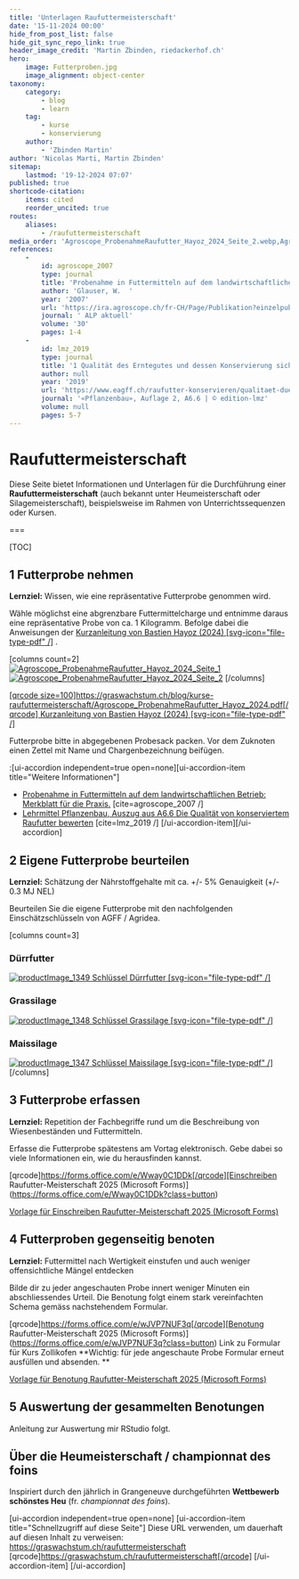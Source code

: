 ```yaml
---
title: 'Unterlagen Raufuttermeisterschaft'
date: '15-11-2024 00:00'
hide_from_post_list: false
hide_git_sync_repo_link: true
header_image_credit: 'Martin Zbinden, riedackerhof.ch'
hero:
    image: Futterproben.jpg
    image_alignment: object-center
taxonomy:
    category:
        - blog
        - learn
    tag:
        - kurse
        - konservierung
    author:
        - 'Zbinden Martin'
author: 'Nicolas Marti, Martin Zbinden'
sitemap:
    lastmod: '19-12-2024 07:07'
published: true
shortcode-citation:
    items: cited
    reorder_uncited: true
routes:
    aliases:
        - /raufuttermeisterschaft
media_order: 'Agroscope_ProbenahmeRaufutter_Hayoz_2024_Seite_2.webp,Agroscope_ProbenahmeRaufutter_Hayoz_2024_Seite_1.webp,Futterproben.jpg,12665-17179-fr-pub.pdf,12665-17199-de-pub.pdf,Agroscope_ProbenahmeRaufutter_Hayoz_2024.pdf,productImage_1348.jpg,productImage_1347.jpg,productImage_1349.jpg'
references:
    -
        id: agroscope_2007
        type: journal
        title: 'Probenahme in Futtermitteln auf dem landwirtschaftlichen Betrieb: Merkblatt für die Praxis.'
        author: 'Glauser, W.  '
        year: '2007'
        url: 'https://ira.agroscope.ch/fr-CH/Page/Publikation?einzelpublikationId=17199'
        journal: ' ALP aktuell'
        volume: '30'
        pages: 1-4
    -
        id: lmz_2019
        type: journal
        title: '1 Qualität des Erntegutes und dessen Konservierung sicherstellen '
        author: null
        year: '2019'
        url: 'https://www.eagff.ch/raufutter-konservieren/qualitaet-duerrfutter-silage/bewertungs-methoden-1'
        journal: '«Pflanzenbau», Auflage 2, A6.6 | © edition-lmz'
        volume: null
        pages: 5-7
---
```


# Raufuttermeisterschaft

Diese Seite bietet Informationen und Unterlagen für die Durchführung einer **Raufuttermeisterschaft** (auch bekannt unter Heumeisterschaft oder Silagemeisterschaft), beispielsweise im Rahmen von Unterrichtssequenzen oder Kursen.

===

[TOC]

## 1 Futterprobe nehmen
**Lernziel:** Wissen, wie eine repräsentative Futterprobe genommen wird.

Wähle möglichst eine abgrenzbare Futtermittelcharge und entnimme daraus eine repräsentative Probe von ca. 1 Kilogramm. Befolge dabei die Anweisungen der [Kurzanleitung von Bastien Hayoz (2024) [svg-icon="file-type-pdf" /]](Agroscope_ProbenahmeRaufutter_Hayoz_2024.pdf) .

[columns count=2]
[![Agroscope_ProbenahmeRaufutter_Hayoz_2024_Seite_1](Agroscope_ProbenahmeRaufutter_Hayoz_2024_Seite_1.webp?lightbox&resize=400 )]([Agroscope_ProbenahmeRaufutter_Hayoz_2024.pdf](Agroscope_ProbenahmeRaufutter_Hayoz_2024.pdf))
[![Agroscope_ProbenahmeRaufutter_Hayoz_2024_Seite_2](Agroscope_ProbenahmeRaufutter_Hayoz_2024_Seite_2.webp?lightbox&resize=400 )]([Agroscope_ProbenahmeRaufutter_Hayoz_2024.pdf](Agroscope_ProbenahmeRaufutter_Hayoz_2024.pdf))
[/columns]



[[qrcode size=100]https://graswachstum.ch/blog/kurse-raufuttermeisterschaft/Agroscope_ProbenahmeRaufutter_Hayoz_2024.pdf[/qrcode] Kurzanleitung von Bastien Hayoz (2024) [svg-icon="file-type-pdf" /]](Agroscope_ProbenahmeRaufutter_Hayoz_2024.pdf)

Futterprobe bitte in abgegebenen Probesack packen. Vor dem Zuknoten einen Zettel mit Name und Chargenbezeichnung beifügen.


:[ui-accordion independent=true open=none][ui-accordion-item title="Weitere Informationen"]
* [Probenahme in Futtermitteln auf dem landwirtschaftlichen Betrieb: Merkblatt für die Praxis.](12665-17199-de-pub.pdf) [cite=agroscope_2007 /]
* [Lehrmittel Pflanzenbau, Auszug aus A6.6 Die Qualität von konserviertem Raufutter bewerten](https://www.eagff.ch/files/images/bilder/Raufutter_konservieren/Kap_G5/G5_Seiten_5-7_aus_L2_III_A6.6_d_190508_Konservierung.pdf) [cite=lmz_2019 /]
[/ui-accordion-item][/ui-accordion]


## 2 Eigene Futterprobe beurteilen
**Lernziel:** Schätzung der Nährstoffgehalte mit ca. +/- 5% Genauigkeit (+/- 0.3 MJ NEL)

Beurteilen Sie die eigene Futterprobe mit den nachfolgenden Einschätzschlüsseln von AGFF / Agridea. 

[columns count=3]
### Dürrfutter  
[![productImage_1349](productImage_1349.jpg?resize=200) Schlüssel Dürrfutter [svg-icon="file-type-pdf" /]](https://agridea.abacuscity.ch/abauserimage/Agridea_2_Free/1349_2_D.pdf)

### Grassilage 
[![productImage_1348](productImage_1348.jpg?resize=200) Schlüssel Grassilage [svg-icon="file-type-pdf" /]](https://agridea.abacuscity.ch/abauserimage/Agridea_2_Free/1348_2_D.pdf) 

### Maissilage 
[![productImage_1347](productImage_1347.jpg?resize=200) Schlüssel Maissilage [svg-icon="file-type-pdf" /]](https://agridea.abacuscity.ch/abauserimage/Agridea_2_Free/1347_2_D.pdf)
[/columns]


## 3 Futterprobe erfassen
**Lernziel:** Repetition der Fachbegriffe rund um die Beschreibung von Wiesenbeständen und Futtermitteln.

Erfasse die Futterprobe spätestens am Vortag elektronisch. Gebe dabei so viele Informationen ein, wie du herausfinden kannst.

[qrcode]https://forms.office.com/e/Wway0C1DDk[/qrcode][Einschreiben Raufutter-Meisterschaft 2025 (Microsoft Forms)](https://forms.office.com/e/Wway0C1DDk?class=button)

[Vorlage für Einschreiben Raufutter-Meisterschaft 2025 (Microsoft Forms)](https://forms.office.com/Pages/ShareFormPage.aspx?id=Y4MGSWGDB0aVSWK2tVeUqgjLZKG4mxRJiMSMkJHpahZUMThSRTZITFFIMklJWlEzQlU3MTI4M1FNUS4u&sharetoken=WGrftmmG7XMEaMhrWKzy)





## 4 Futterproben gegenseitig benoten
**Lernziel:** Futtermittel nach Wertigkeit einstufen und auch weniger offensichtliche Mängel entdecken

Bilde dir zu jeder angeschauten Probe innert weniger Minuten ein abschliessendes Urteil.  Die Benotung folgt einem stark vereinfachten Schema gemäss nachstehendem Formular.

[qrcode]https://forms.office.com/e/wJVP7NUF3q[/qrcode][Benotung Raufutter-Meisterschaft 2025 (Microsoft Forms)](https://forms.office.com/e/wJVP7NUF3q?class=button) Link zu Formular für Kurs Zollikofen
**Wichtig: für jede angeschaute Probe Formular erneut ausfüllen und absenden. **

[Vorlage für Benotung Raufutter-Meisterschaft 2025 (Microsoft Forms)](https://forms.office.com/Pages/ShareFormPage.aspx?id=Y4MGSWGDB0aVSWK2tVeUqgjLZKG4mxRJiMSMkJHpahZUNEJHSlNMR1FSME1GWUhJNTI1NlFVMVZFWC4u&sharetoken=0zeq0tZzsvzAIuXv4Dp1)


## 5 Auswertung der gesammelten Benotungen

Anleitung zur Auswertung mir RStudio folgt.



## Über die Heumeisterschaft  / championnat des foins
Inspiriert durch den jährlich in Grangeneuve durchgeführten **Wettbewerb schönstes Heu** (fr. _championnat des foins_).

[ui-accordion independent=true open=none]
[ui-accordion-item title="Schnellzugriff auf diese Seite"]
Diese URL verwenden, um dauerhaft auf diesen Inhalt zu verweisen:
https://graswachstum.ch/raufuttermeisterschaft 
[qrcode]https://graswachstum.ch/raufuttermeisterschaft[/qrcode]
[/ui-accordion-item]
[/ui-accordion]

